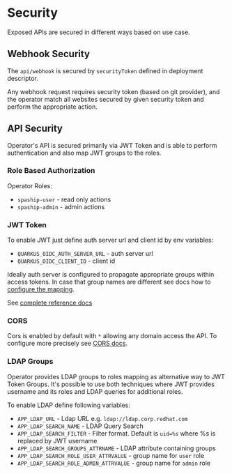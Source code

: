 # Security

Exposed APIs are secured in different ways based on use case.

## Webhook Security

The `api/webhook` is secured by `securityToken` defined in deployment descriptor.

Any webhook request requires security token (based on git provider), and the operator match all websites
secured by given security token and perform the appropriate action.

## API Security

Operator's API is secured primarily via JWT Token and is able to perform authentication and also
map JWT groups to the roles.

### Role Based Authorization

Operator Roles:

 * `spaship-user` - read only actions
 * `spaship-admin` - admin actions

### JWT Token

To enable JWT just define auth server url and client id by env variables:

* `QUARKUS_OIDC_AUTH_SERVER_URL` - auth server url
* `QUARKUS_OIDC_CLIENT_ID` - client id

Ideally auth server is configured to propagate appropriate groups within access tokens.
In case that group names are different 
see docs how to [configure the mapping](https://quarkus.io/guides/security-openid-connect#token-claims-and-securityidentity-roles).

See [complete reference docs](https://quarkus.io/guides/security-openid-connect#configuring-using-the-application-properties-file)

### CORS

Cors is enabled by default with `*` allowing any domain access the API.
To configure more precisely see [CORS docs](https://quarkus.io/guides/http-reference#cors-filter).

### LDAP Groups

Operator provides LDAP groups to roles mapping as alternative way to JWT Token Groups.
It's possible to use both techniques where JWT provides username and its roles and LDAP queries for additional roles.

To enable LDAP define following variables:

* `APP_LDAP_URL` - Ldap URL e.g. `ldap://ldap.corp.redhat.com`
* `APP_LDAP_SEARCH_NAME` - LDAP Query Search
* `APP_LDAP_SEARCH_FILTER` - Filter format. Default is `uid=%s` where %s is replaced by JWT username
* `APP_LDAP_SEARCH_GROUPS_ATTRNAME` - LDAP attribute containing groups
* `APP_LDAP_SEARCH_ROLE_USER_ATTRVALUE` - group name for `user` role
* `APP_LDAP_SEARCH_ROLE_ADMIN_ATTRVALUE` - group  name for `admin` role

